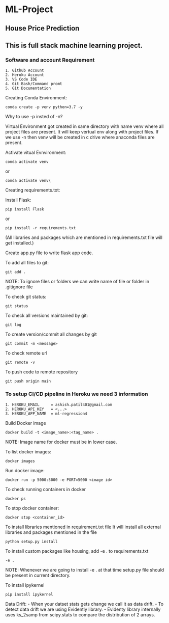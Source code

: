 # ML-Project 
## House Price Prediction
## This is full stack machine learning project.

### Software and account Requirement
    1. Github Account
    2. Heroku Account
    3. VS Code IDE
    4. Git Bash/Command promt
    5. Git Documentation


Creating Conda Environment:
```
conda create -p venv python=3.7 -y
```

Why to use -p insted of -n?

Virtual Environment got created in same directory with name venv where all project files are present. It will keep vertual env along with project files. If we use -n then venv will be created in c drive where anaconda files are present.


Activate vitual Evnvironment:
```
conda activate venv
```
or
```
conda activate venv\
```

Creating requirements.txt:

Install Flask:
```
pip install Flask
```
or
```
pip install -r requirements.txt
```
(All libraries and packages which are mentioned in requirements.txt file will get installed.)


Create app.py file to write flask app code.

To add all files to git:
```
git add .
```

NOTE: To ignore files or folders we can write name of file or folder in .gitignore file

To check git status:
```
git status
```

To check all versions maintained by git:
```
git log
```

To create version/commit all changes by git
```
git commit -m <message>
```

To check remote url
```
git remote -v
```

To push code to remote repository
```
git push origin main
```

### To setup CI/CD pipeline in Heroku we need 3 information
    1. HEROKU_EMAIL     = ashish.patil401@gmail.com
    2. HEROKU_API_KEY   = <...>
    3. HEROKU_APP_NAME  = ml-regression4


Build Docker image
```
docker build -t <image_name>:<tag_name> .
```
NOTE: Image name for docker must be in lower case.


To list docker images:
```
docker images
```

Run docker image:
```
docker run -p 5000:5000 -e PORT=5000 <image id>
```

To check running containers in docker
```
docker ps
```

To stop docker container:
```
docker stop <container_id>
```

To install libraries mentioned in requirement.txt file
It will install all external libraries and packages mentioned in the file
```
python setup.py install
```


To install custom packages like housing, add -e . to requirements.txt
```
-e .
```
NOTE: Whenever we are going to install -e . at that time setup.py file should be present in current directory.


To install ipykernel
```
pip install ipykernel
```

Data Drift: 
    - When your datset stats gets change we call it as data drift.
    - To detect data drift we are using Evidently library.
    - Evidenty library internally uses ks_2samp from scipy.stats to compare the distribution of 2 arrays.

